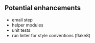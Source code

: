 ## Potential enhancements
- email step
- helper modules
- unit tests
- run linter for style conventions (flake8)
